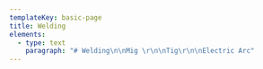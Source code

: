 ```yaml
---
templateKey: basic-page
title: Welding
elements:
  - type: text
    paragraph: "# Welding\n\nMig \r\n\nTig\r\n\nElectric Arc"
---
```

